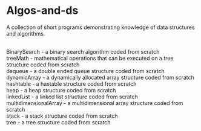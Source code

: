 # Algos-and-ds
A collection of short programs demonstrating knowledge of data structures and algorithms.<br /><br />

BinarySearch - a binary search algorithm coded from scratch<br />
treeMath - mathematical operations that can be executed on a tree structure coded from scratch<br />
dequeue - a double ended queue structure coded from scratch<br />
dynamicArray - a dynamically allocated array structure coded from scratch<br />
hashtable - a hastable structure coded from scratch<br />
heap - a heap structure coded from scratch<br />
linkedList - a linked list structure coded from scratch<br />
multidimensionalArray - a multidimensional array structure coded from scratch<br />
stack - a stack structure coded from scratch<br />
tree - a tree structure coded from scratch<br />
